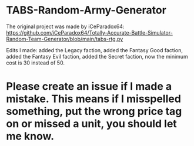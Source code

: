 # TABS-Random-Army-Generator

The original project was made by iCeParadox64: https://github.com/iCeParadox64/Totally-Accurate-Battle-Simulator-Random-Team-Generator/blob/main/tabs-rtg.py

Edits I made: 
added the Legacy faction,
added the Fantasy Good faction,
added the Fantasy Evil faction,
added the Secret faction,
now the minimum cost is 30 instead of 50.

# Please create an issue if I made a mistake. This means if I misspelled something, put the wrong price tag on or missed a unit, you should let me know.

